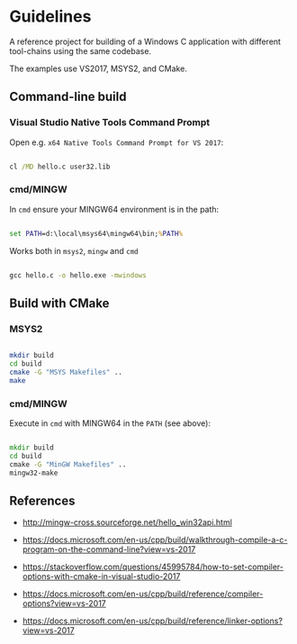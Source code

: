 # Guidelines

A reference project for building of a Windows C application with different tool-chains using the same codebase.

The examples use VS2017, MSYS2, and CMake.

## Command-line build

### Visual Studio Native Tools Command Prompt

Open e.g. `x64 Native Tools Command Prompt for VS 2017`:

```bat

cl /MD hello.c user32.lib

```

### cmd/MINGW

In `cmd` ensure your MINGW64 environment is in the path:

```bat

set PATH=d:\local\msys64\mingw64\bin;%PATH%

```

Works both in `msys2`, `mingw` and `cmd`

```bat

gcc hello.c -o hello.exe -mwindows

```

## Build with CMake

### MSYS2

```bash

mkdir build
cd build
cmake -G "MSYS Makefiles" ..
make

```

### cmd/MINGW

Execute in `cmd` with MINGW64 in the `PATH` (see above):

```bat

mkdir build
cd build
cmake -G "MinGW Makefiles" ..
mingw32-make

```

## References

* <http://mingw-cross.sourceforge.net/hello_win32api.html>

* <https://docs.microsoft.com/en-us/cpp/build/walkthrough-compile-a-c-program-on-the-command-line?view=vs-2017>

* <https://stackoverflow.com/questions/45995784/how-to-set-compiler-options-with-cmake-in-visual-studio-2017>

* <https://docs.microsoft.com/en-us/cpp/build/reference/compiler-options?view=vs-2017>

* <https://docs.microsoft.com/en-us/cpp/build/reference/linker-options?view=vs-2017>

